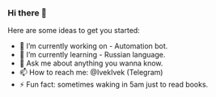 ### Hi there 👋

Here are some ideas to get you started:

- 🔭 I’m currently working on - Automation bot.
- 🌱 I’m currently learning - Russian language.
- 💬 Ask me about anything you wanna know.
- 📫 How to reach me: @IvekIvek (Telegram)
- ⚡ Fun fact: sometimes waking in 5am just to read books.
